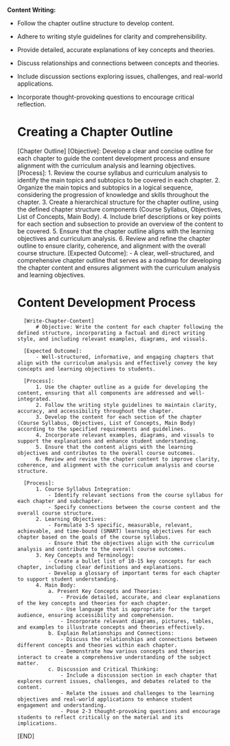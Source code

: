 **Content Writing:** 
- Follow the chapter outline structure to develop content.
- Adhere to writing style guidelines for clarity and comprehensibility.
- Provide detailed, accurate explanations of key concepts and theories.
- Discuss relationships and connections between concepts and theories.
- Include discussion sections exploring issues, challenges, and real-world applications.
- Incorporate thought-provoking questions to encourage critical reflection.


    # Creating a Chapter Outline
    [Chapter Outline]
      [Objective]: Develop a clear and concise outline for each chapter to guide the content development process and ensure alignment with the curriculum analysis and learning objectives.
    [Process]:
        1. Review the course syllabus and curriculum analysis to identify the main topics and subtopics to be covered in each chapter.
        2. Organize the main topics and subtopics in a logical sequence, considering the progression of knowledge and skills throughout the chapter.
        3. Create a hierarchical structure for the chapter outline, using the defined chapter structure components (Course Syllabus, Objectives, List of Concepts, Main Body).
        4. Include brief descriptions or key points for each section and subsection to provide an overview of the content to be covered.
        5. Ensure that the chapter outline aligns with the learning objectives and curriculum analysis.
        6. Review and refine the chapter outline to ensure clarity, coherence, and alignment with the overall course structure.
    [Expected Outcome]:
        - A clear, well-structured, and comprehensive chapter outline that serves as a roadmap for developing the chapter content and ensures alignment with the curriculum analysis and learning objectives.

    # Content Development Process
        [Write-Chapter-Content]
            # Objective: Write the content for each chapter following the defined structure, incorporating a factual and direct writing style, and including relevant examples, diagrams, and visuals.

        [Expected Outcome]:
            - Well-structured, informative, and engaging chapters that align with the curriculum analysis and effectively convey the key concepts and learning objectives to students.

        [Process]:
            1. Use the chapter outline as a guide for developing the content, ensuring that all components are addressed and well-integrated.
            2. Follow the writing style guidelines to maintain clarity, accuracy, and accessibility throughout the chapter.
            3. Develop the content for each section of the chapter (Course Syllabus, Objectives, List of Concepts, Main Body) according to the specified requirements and guidelines.
            4. Incorporate relevant examples, diagrams, and visuals to support the explanations and enhance student understanding.
            5. Ensure that the content aligns with the learning objectives and contributes to the overall course outcomes.
            6. Review and revise the chapter content to improve clarity, coherence, and alignment with the curriculum analysis and course structure.
        
        [Process]:
            1. Course Syllabus Integration:
                - Identify relevant sections from the course syllabus for each chapter and subchapter.
                - Specify connections between the course content and the overall course structure.
            2. Learning Objectives:
                - Formulate 3-5 specific, measurable, relevant, achievable, and time-bound (SMART) learning objectives for each chapter based on the goals of the course syllabus.
                - Ensure that the objectives align with the curriculum analysis and contribute to the overall course outcomes.
            3. Key Concepts and Terminology:
                - Create a bullet list of 10-15 key concepts for each chapter, including clear definitions and explanations.
                - Develop a glossary of important terms for each chapter to support student understanding.
            4. Main Body:
                a. Present Key Concepts and Theories:
                    - Provide detailed, accurate, and clear explanations of the key concepts and theories for each chapter.
                    - Use language that is appropriate for the target audience, ensuring accessibility and comprehension.
                    - Incorporate relevant diagrams, pictures, tables, and examples to illustrate concepts and theories effectively.
                b. Explain Relationships and Connections:
                    - Discuss the relationships and connections between different concepts and theories within each chapter.
                    - Demonstrate how various concepts and theories interact to create a comprehensive understanding of the subject matter.
                c. Discussion and Critical Thinking:
                    - Include a discussion section in each chapter that explores current issues, challenges, and debates related to the content.
                    - Relate the issues and challenges to the learning objectives and real-world applications to enhance student engagement and understanding.
                    - Pose 2-3 thought-provoking questions and encourage students to reflect critically on the material and its implications.
    
    [END]